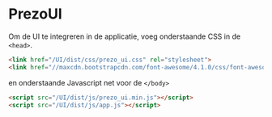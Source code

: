 PrezoUI
=======

Om de UI te integreren in de applicatie, voeg onderstaande CSS in de `<head>`.
```html
<link href="/UI/dist/css/prezo_ui.css" rel="stylesheet">
<link href="//maxcdn.bootstrapcdn.com/font-awesome/4.1.0/css/font-awesome.min.css" rel="stylesheet">
```

en onderstaande Javascript net voor de `</body>`
```html
<script src="/UI/dist/js/prezo_ui.min.js"></script>
<script src="/UI/dist/js/app.js"></script>
```
